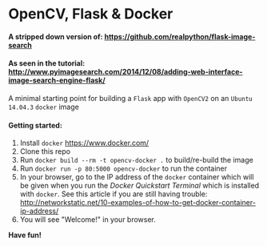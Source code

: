 # OpenCV, Flask & Docker

#### A stripped down version of: https://github.com/realpython/flask-image-search
#### As seen in the tutorial: http://www.pyimagesearch.com/2014/12/08/adding-web-interface-image-search-engine-flask/

A minimal starting point for building a `Flask` app with `OpenCV2` on an `Ubuntu 14.04.3` `docker` image

#### Getting started:

1. Install `docker` https://www.docker.com/
2. Clone this repo
3. Run `docker build --rm -t opencv-docker .` to build/re-build the image
4. Run `docker run -p 80:5000 opencv-docker` to run the container
5. In your browser, go to the IP address of the `docker` container which will be given when you run the _Docker Quickstart Terminal_ which is installed with `docker`. See this article if you are still having trouble: http://networkstatic.net/10-examples-of-how-to-get-docker-container-ip-address/
6. You will see "Welcome!" in your browser.

**Have fun!**
